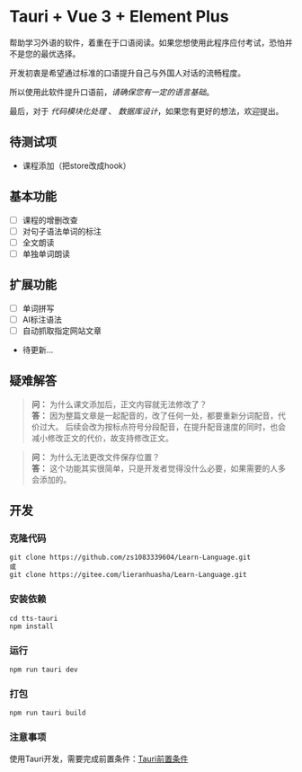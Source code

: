 # Tauri + Vue 3 + Element Plus

帮助学习外语的软件，着重在于口语阅读。如果您想使用此程序应付考试，恐怕并不是您的最优选择。

开发初衷是希望通过标准的口语提升自己与外国人对话的流畅程度。

所以使用此软件提升口语前，*请确保您有一定的语言基础*。

最后，对于 *代码模块化处理* 、 *数据库设计*，如果您有更好的想法，欢迎提出。

## 待测试项

- 课程添加（把store改成hook）

## 基本功能

- [ ] 课程的增删改查
- [ ] 对句子语法单词的标注
- [ ] 全文朗读
- [ ] 单独单词朗读

## 扩展功能

- [ ] 单词拼写
- [ ] AI标注语法
- [ ] 自动抓取指定网站文章
- 待更新...

## 疑难解答

> **问：** 为什么课文添加后，正文内容就无法修改了？\
> **答：** 因为整篇文章是一起配音的，改了任何一处，都要重新分词配音，代价过大。
后续会改为按标点符号分段配音，在提升配音速度的同时，也会减小修改正文的代价，故支持修改正文。

> **问：** 为什么无法更改文件保存位置？\
> **答：** 这个功能其实很简单，只是开发者觉得没什么必要，如果需要的人多会添加的。

## 开发

### 克隆代码

```
git clone https://github.com/zs1083339604/Learn-Language.git
或
git clone https://gitee.com/lieranhuasha/Learn-Language.git
```

### 安装依赖

```
cd tts-tauri
npm install
```

### 运行

```
npm run tauri dev
```

### 打包

```
npm run tauri build
```

### 注意事项

使用Tauri开发，需要完成前置条件：[Tauri前置条件](https://tauri.app/zh-cn/start/prerequisites/)